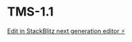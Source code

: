 # TMS-1.1

[Edit in StackBlitz next generation editor ⚡️](https://stackblitz.com/~/github.com/ProfessorDutch/TMS-1.1)